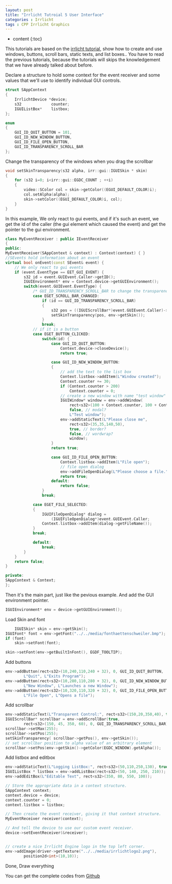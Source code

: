 ```yaml
---
layout: post
title: "Irrlicht Tutroial 5 User Interface"
categories : Irrlicht
tags : CPP Irrlicht Graphics
---
```

* content
{:toc}
  
This tutorials are based on the [irrlicht tutorial](http://irrlicht.sourceforge.net/docu), show how to create and use windows, buttons, scroll bars, static texts, and list boxes.. You have to read the previous tutorials, because the tutorials will skips the knowledgement that we have already talked about before.

Declare a structure to hold some context for the event receiver and some values that we'll use to identify individual GUI controls.
```cpp
struct SAppContext
{
    IrrlichtDevice *device;
    s32             counter;
    IGUIListBox*    listbox;
};

enum
{
    GUI_ID_QUIT_BUTTON = 101,
    GUI_ID_NEW_WINDOW_BUTTON,
    GUI_ID_FILE_OPEN_BUTTON,
    GUI_ID_TRANSPARENCY_SCROLL_BAR
};
```
Change the transparency of the windows when you drag the scrollbar
```cpp
void setSkinTransparency(s32 alpha, irr::gui::IGUISkin * skin)
{
    for (s32 i=0; i<irr::gui::EGDC_COUNT ; ++i)
    {
        video::SColor col = skin->getColor((EGUI_DEFAULT_COLOR)i);
        col.setAlpha(alpha);
        skin->setColor((EGUI_DEFAULT_COLOR)i, col);
    }
}
```
In this example, We only react to gui events, and if it's such an event, we get the id of the caller (the gui element which caused the event) and get the pointer to the gui environment.
```cpp
class MyEventReceiver : public IEventReceiver
{
public:
MyEventReceiver(SAppContext & context) : Context(context) { }
//SEvents hold information about an event
virtual bool onEvent(const SEvent& event) {
	// We only react to gui events
	if (event.EventType == EET_GUI_EVENT) {
		s32 id = event.GUIEvent.Caller->getID();
		IGUIEnvironment* env = Context.device->getGUIEnvironment();
		switch(event.GUIEvent.EventType) {
			/* GUI_ID_TRANSPARENCY_SCROLL_BAR to change the transparency of the skins, as long as we get the scroll value as the alpha value */
			case EGET_SCROLL_BAR_CHANGED:
				if (id == GUI_ID_TRANSPARENCY_SCROLL_BAR)
				{
					s32 pos = ((IGUIScrollBar*)event.GUIEvent.Caller)->getPos();
					setSkinTransparency(pos, env->getSkin());
				}
				break;
			// if it is a button
			case EGET_BUTTON_CLICKED:
				switch(id) {
					case GUI_ID_QUIT_BUTTON:
						Context.device->closeDevice();
						return true;

					case GUI_ID_NEW_WINDOW_BUTTON:
					{
						// add the text to the list box
						Context.listbox->addItem(L"Window created"); 
						Context.counter += 30;
						if (Context.counter > 200)
							Context.counter = 0;
						// create a new window with name "test window"
						IGUIWindow* window = env->addWindow(
							rect<s32>(100 + Context.counter, 100 + Context.counter, 300 + Context.counter, 200 + Context.counter),
							false, // modal?
							L"Test window");
						env->addStaticText(L"Please close me",
							rect<s32>(35,35,140,50),
							true, // border?
							false, // wordwrap?
							window);
					}
					return true;

					case GUI_ID_FILE_OPEN_BUTTON:
						Context.listbox->addItem(L"File open");
						// file open dialog
						env->addFileOpenDialog(L"Please choose a file.", true, 0, -1, true);
						return true;
					default:
						return false;
				}
				break;

			case EGET_FILE_SELECTED:
			{
				IGUIFileOpenDialog* dialog =
					(IGUIFileOpenDialog*)event.GUIEvent.Caller;
				Context.listbox->addItem(dialog->getFileName());
			}
			break;

			default:
				break;
		}
	}
	return false;
}

private:
SAppContext & Context;
};
```
Then it's the main part, just like the pevious example. And add the GUI environment pointer.
```cpp
IGUIEnvironment* env = device->getGUIEnvironment();
```
Load Skin and font        
```cpp
	IGUISkin* skin = env->getSkin();
IGUIFont* font = env->getFont("../../media/fonthaettenschweiler.bmp");
if (font)
    skin->setFont(font);

skin->setFont(env->getBuiltInFont(), EGDF_TOOLTIP);
```
Add buttons
```cpp
env->addButton(rect<s32>(10,240,110,240 + 32), 0, GUI_ID_QUIT_BUTTON,
        L"Quit", L"Exits Program");
env->addButton(rect<s32>(10,280,110,280 + 32), 0, GUI_ID_NEW_WINDOW_BUTTON,
        L"New Window", L"Launches a new Window");
env->addButton(rect<s32>(10,320,110,320 + 32), 0, GUI_ID_FILE_OPEN_BUTTON,
        L"File Open", L"Opens a file");
```
Add scrollbar
```cpp
env->addStaticText(L"Transparent Control:", rect<s32>(150,20,350,40), true);
IGUIScrollBar* scrollbar = env->addScrollBar(true,
		rect<s32>(150, 45, 350, 60), 0, GUI_ID_TRANSPARENCY_SCROLL_BAR);
scrollbar->setMax(255);
scrollbar->setPos(255);
setSkinTransparency( scrollbar->getPos(), env->getSkin());
// set scrollbar position to alpha value of an arbitrary element
scrollbar->setPos(env->getSkin()->getColor(EGDC_WINDOW).getAlpha());
```
Add listbox and editbox
```cpp
env->addStaticText(L"Logging ListBox:", rect<s32>(50,110,250,130), true);
IGUIListBox * listbox = env->addListBox(rect<s32>(50, 140, 250, 210));
env->addEditBox(L"Editable Text", rect<s32>(350, 80, 550, 100));
```
```cpp
// Store the appropriate data in a context structure.
SAppContext context;
context.device = device;
context.counter = 0;
context.listbox = listbox;

// Then create the event receiver, giving it that context structure.
MyEventReceiver receiver(context);

// And tell the device to use our custom event receiver.
device->setEventReceiver(&receiver);


// create a nice Irrlicht Engine logo in the top left corner. 
env->addImage(driver->getTexture("../../media/irrlichtlogo2.png"),
		position2d<int>(10,10));
```
Done, Draw everything


You can get the complete codes from [Github](https://github.com/Shanshan-IC/DirectX-Irrlicht-Tutorial/tree/master/Irrlicht-examples/05.UserInterface)